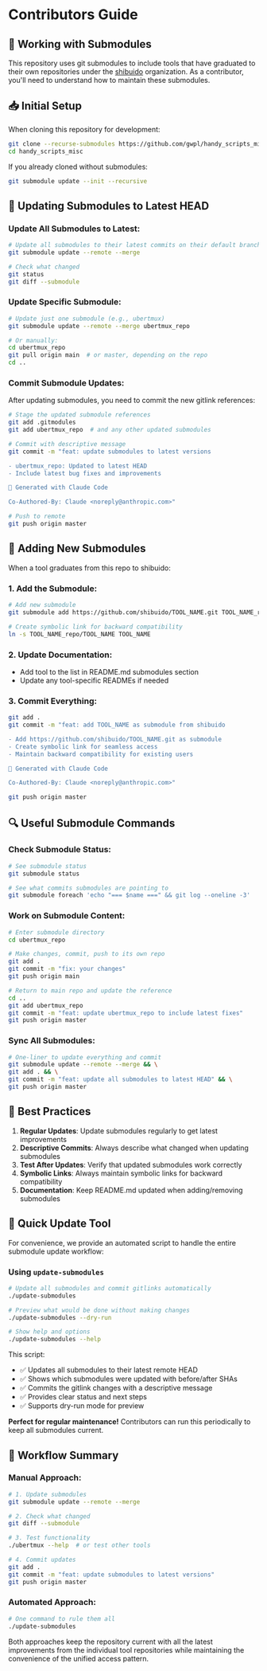 # Contributors Guide

## 🔗 **Working with Submodules**

This repository uses git submodules to include tools that have graduated to their own repositories under the [shibuido](https://github.com/shibuido) organization. As a contributor, you'll need to understand how to maintain these submodules.

## 📥 **Initial Setup**

When cloning this repository for development:

```bash
git clone --recurse-submodules https://github.com/gwpl/handy_scripts_misc.git
cd handy_scripts_misc
```

If you already cloned without submodules:

```bash
git submodule update --init --recursive
```

## 🔄 **Updating Submodules to Latest HEAD**

### **Update All Submodules to Latest:**

```bash
# Update all submodules to their latest commits on their default branch
git submodule update --remote --merge

# Check what changed
git status
git diff --submodule
```

### **Update Specific Submodule:**

```bash
# Update just one submodule (e.g., ubertmux)
git submodule update --remote --merge ubertmux_repo

# Or manually:
cd ubertmux_repo
git pull origin main  # or master, depending on the repo
cd ..
```

### **Commit Submodule Updates:**

After updating submodules, you need to commit the new gitlink references:

```bash
# Stage the updated submodule references
git add .gitmodules
git add ubertmux_repo  # and any other updated submodules

# Commit with descriptive message
git commit -m "feat: update submodules to latest versions

- ubertmux_repo: Updated to latest HEAD
- Include latest bug fixes and improvements

🤖 Generated with Claude Code

Co-Authored-By: Claude <noreply@anthropic.com>"

# Push to remote
git push origin master
```

## 🚀 **Adding New Submodules**

When a tool graduates from this repo to shibuido:

### **1. Add the Submodule:**

```bash
# Add new submodule
git submodule add https://github.com/shibuido/TOOL_NAME.git TOOL_NAME_repo

# Create symbolic link for backward compatibility
ln -s TOOL_NAME_repo/TOOL_NAME TOOL_NAME
```

### **2. Update Documentation:**

- Add tool to the list in README.md submodules section
- Update any tool-specific READMEs if needed

### **3. Commit Everything:**

```bash
git add .
git commit -m "feat: add TOOL_NAME as submodule from shibuido

- Add https://github.com/shibuido/TOOL_NAME.git as submodule
- Create symbolic link for seamless access
- Maintain backward compatibility for existing users

🤖 Generated with Claude Code

Co-Authored-By: Claude <noreply@anthropic.com>"

git push origin master
```

## 🔍 **Useful Submodule Commands**

### **Check Submodule Status:**

```bash
# See submodule status
git submodule status

# See what commits submodules are pointing to
git submodule foreach 'echo "=== $name ===" && git log --oneline -3'
```

### **Work on Submodule Content:**

```bash
# Enter submodule directory
cd ubertmux_repo

# Make changes, commit, push to its own repo
git add .
git commit -m "fix: your changes"
git push origin main

# Return to main repo and update the reference
cd ..
git add ubertmux_repo
git commit -m "feat: update ubertmux_repo to include latest fixes"
git push origin master
```

### **Sync All Submodules:**

```bash
# One-liner to update everything and commit
git submodule update --remote --merge && \
git add . && \
git commit -m "feat: update all submodules to latest HEAD" && \
git push origin master
```

## 📝 **Best Practices**

1. **Regular Updates**: Update submodules regularly to get latest improvements
2. **Descriptive Commits**: Always describe what changed when updating submodules
3. **Test After Updates**: Verify that updated submodules work correctly
4. **Symbolic Links**: Always maintain symbolic links for backward compatibility
5. **Documentation**: Keep README.md updated when adding/removing submodules

## 🚀 **Quick Update Tool**

For convenience, we provide an automated script to handle the entire submodule update workflow:

### **Using `update-submodules`**

```bash
# Update all submodules and commit gitlinks automatically
./update-submodules

# Preview what would be done without making changes
./update-submodules --dry-run

# Show help and options
./update-submodules --help
```

This script:
- ✅ Updates all submodules to their latest remote HEAD
- ✅ Shows which submodules were updated with before/after SHAs
- ✅ Commits the gitlink changes with a descriptive message
- ✅ Provides clear status and next steps
- ✅ Supports dry-run mode for preview

**Perfect for regular maintenance!** Contributors can run this periodically to keep all submodules current.

## 🎯 **Workflow Summary**

### **Manual Approach:**

```bash
# 1. Update submodules
git submodule update --remote --merge

# 2. Check what changed
git diff --submodule

# 3. Test functionality
./ubertmux --help  # or test other tools

# 4. Commit updates
git add .
git commit -m "feat: update submodules to latest versions"
git push origin master
```

### **Automated Approach:**

```bash
# One command to rule them all
./update-submodules
```

Both approaches keep the repository current with all the latest improvements from the individual tool repositories while maintaining the convenience of the unified access pattern.